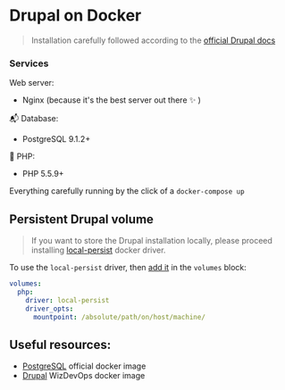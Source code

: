 # Drupal on Docker
> Installation carefully followed according to the [official Drupal docs][1]

### Services

Web server:

- Nginx (because it's the best server out there :sparkles: )

 :mailbox_with_mail: Database:

- PostgreSQL 9.1.2+

 :elephant: PHP:

- PHP 5.5.9+

Everything carefully running by the click of a `docker-compose up`

## Persistent Drupal volume
> If you want to store the Drupal installation locally, please proceed
installing [local-persist][4] docker driver.

To use the `local-persist` driver, then [add it][5] in the `volumes` block:

```yml
volumes:
  php:
    driver: local-persist
    driver_opts:
      mountpoint: /absolute/path/on/host/machine/
```

## Useful resources:
- [PostgreSQL][2] official docker image
- [Drupal][3] WizDevOps docker image

[1]: https://www.drupal.org/docs/user_guide/en/install-prepare.html
[2]: https://store.docker.com/images/postgres
[3]: https://store.docker.com/community/images/wizdevops/drupal
[4]: https://github.com/CWSpear/local-persist
[5]: https://stackoverflow.com/a/42234691/2733115
